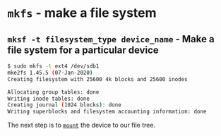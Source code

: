 # `mkfs` - make a file system

## `mksf -t filesystem_type device_name` - Make a file system for a particular device

```sh
$ sudo mkfs -t ext4 /dev/sdb1
mke2fs 1.45.5 (07-Jan-2020)
Creating filesystem with 25600 4k blocks and 25600 inodes

Allocating group tables: done                            
Writing inode tables: done                            
Creating journal (1024 blocks): done
Writing superblocks and filesystem accounting information: done
```

The next step is to [`mount`](mount.md#mount--t-filesystem_type-device_name-target_directory---mount-a-file-system-to-a-particular-directory) the device to our file tree.